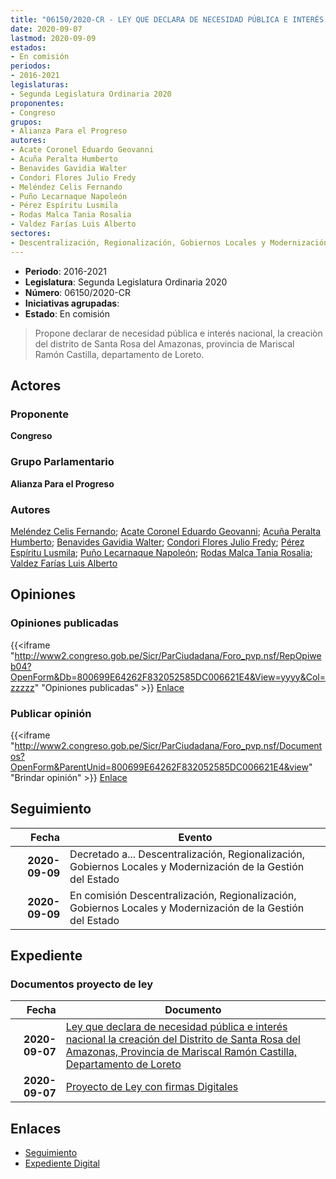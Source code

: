```yaml
---
title: "06150/2020-CR - LEY QUE DECLARA DE NECESIDAD PÚBLICA E INTERÉS NACIONAL, LA CREACIÓN DEL DISTRITO DE SANTA ROSA DEL AMAZONAS, PROVINCIA DE MARISCAL RAMÓN CASTILLA, DEPARTAMENTO DE LORETO"
date: 2020-09-07
lastmod: 2020-09-09
estados:
- En comisión
periodos:
- 2016-2021
legislaturas:
- Segunda Legislatura Ordinaria 2020
proponentes:
- Congreso
grupos:
- Alianza Para el Progreso
autores:
- Acate Coronel Eduardo Geovanni
- Acuña Peralta Humberto
- Benavides Gavidia Walter
- Condori Flores Julio Fredy
- Meléndez Celis Fernando
- Puño Lecarnaque Napoleón
- Pérez Espíritu Lusmila
- Rodas Malca Tania Rosalia
- Valdez Farías Luis Alberto
sectores:
- Descentralización, Regionalización, Gobiernos Locales y Modernización de la Gestión del Estado
---
```

- **Periodo**: 2016-2021
- **Legislatura**: Segunda Legislatura Ordinaria 2020
- **Número**: 06150/2020-CR
- **Iniciativas agrupadas**: 
- **Estado**: En comisión

> Propone declarar de necesidad pública e interés nacional, la creaciòn del distrito de Santa Rosa del Amazonas, provincia de Mariscal Ramón Castilla, departamento de Loreto.


## Actores

### Proponente

**Congreso**

### Grupo Parlamentario

**Alianza Para el Progreso**

### Autores

[Meléndez Celis Fernando](mailto:mailto:fmelendez@congreso.gob.pe); [Acate Coronel Eduardo Geovanni](mailto:mailto:eacate@congreso.gob.pe); [Acuña Peralta Humberto](mailto:mailto:hacuna@congreso.gob.pe); [Benavides Gavidia Walter](mailto:mailto:wbenavides@congreso.gob.pe); [Condori Flores Julio Fredy](mailto:mailto:jcondori@congreso.gob.pe); [Pérez Espíritu Lusmila](mailto:mailto:lperez@congreso.gob.pe); [Puño Lecarnaque Napoleón](mailto:mailto:npuno@congreso.gob.pe); [Rodas Malca Tania Rosalia](mailto:mailto:trodas@congreso.gob.pe); [Valdez Farías Luis Alberto](mailto:mailto:lvaldez@congreso.gob.pe)

## Opiniones

### Opiniones publicadas

{{<iframe "http://www2.congreso.gob.pe/Sicr/ParCiudadana/Foro_pvp.nsf/RepOpiweb04?OpenForm&Db=800699E64262F832052585DC006621E4&View=yyyy&Col=zzzzz" "Opiniones publicadas" >}}
[Enlace](http://www2.congreso.gob.pe/Sicr/ParCiudadana/Foro_pvp.nsf/RepOpiweb04?OpenForm&Db=800699E64262F832052585DC006621E4&View=yyyy&Col=zzzzz)

### Publicar opinión

{{<iframe "http://www2.congreso.gob.pe/Sicr/ParCiudadana/Foro_pvp.nsf/Documentos?OpenForm&ParentUnid=800699E64262F832052585DC006621E4&view" "Brindar opinión" >}}
[Enlace](http://www2.congreso.gob.pe/Sicr/ParCiudadana/Foro_pvp.nsf/Documentos?OpenForm&ParentUnid=800699E64262F832052585DC006621E4&view)


## Seguimiento

| Fecha | Evento |
|------:|--------|
| **2020-09-09** | Decretado a... Descentralización, Regionalización, Gobiernos Locales y Modernización de la Gestión del Estado |
| **2020-09-09** | En comisión Descentralización, Regionalización, Gobiernos Locales y Modernización de la Gestión del Estado |

## Expediente

### Documentos proyecto de ley

| Fecha | Documento |
|------:|-----------|
| **2020-09-07** | [Ley que declara de necesidad pública e interés nacional la creación del Distrito de Santa Rosa del Amazonas, Provincia de Mariscal Ramón Castilla, Departamento de Loreto](http://www.leyes.congreso.gob.pe/Documentos/2016_2021/Proyectos_de_Ley_y_de_Resoluciones_Legislativas/PL06150-20200907.pdf) |
| **2020-09-07** | [Proyecto de Ley con firmas Digitales](http://www.leyes.congreso.gob.pe/Documentos/2016_2021/Proyectos_de_Ley_y_de_Resoluciones_Legislativas/Proyectos_Firmas_digitales/PL06150.pdf) |

## Enlaces

- [Seguimiento](http://www2.congreso.gob.pe/Sicr/TraDocEstProc/CLProLey2016.nsf/f7fff46988ca05b1052578e100829cc7/36b708a13ebfc772052585dc006e8d5f?OpenDocument)
- [Expediente Digital](http://www2.congreso.gob.pe/Sicr/TraDocEstProc/Expvirt_2011.nsf/visbusqptramdoc1621/06150?opendocument)

